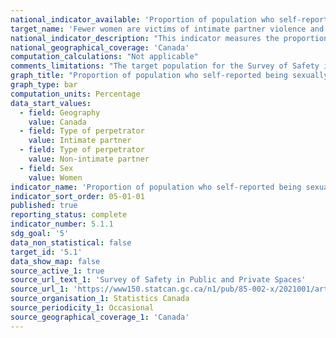 ```yaml
---
national_indicator_available: 'Proportion of population who self-reported being sexually assaulted in the last 12 months'
target_name: 'Fewer women are victims of intimate partner violence and sexual assault'
national_indicator_description: "This indicator measures the proportion of the population who self-reported being sexually assaulted in the last 12 months."
national_geographical_coverage: 'Canada' 
computation_calculations: "Not applicable"
comments_limitations: "The target population for the Survey of Safety in Public and Private Spaces is the Canadian population aged 15 and older, living in the provinces and territories. Canadians residing in institutions are not included."
graph_title: "Proportion of population who self-reported being sexually assaulted in the last 12 months"
graph_type: bar
computation_units: Percentage
data_start_values:
  - field: Geography
    value: Canada
  - field: Type of perpetrator
    value: Intimate partner
  - field: Type of perpetrator
    value: Non-intimate partner
  - field: Sex
    value: Women
indicator_name: 'Proportion of population who self-reported being sexually assaulted in the last 12 months'
indicator_sort_order: 05-01-01
published: true
reporting_status: complete
indicator_number: 5.1.1
sdg_goal: '5'
data_non_statistical: false
target_id: '5.1'
data_show_map: false
source_active_1: true
source_url_text_1: 'Survey of Safety in Public and Private Spaces'
source_url_1: 'https://www150.statcan.gc.ca/n1/pub/85-002-x/2021001/article/00003-eng.htm'
source_organisation_1: Statistics Canada
source_periodicity_1: Occasional
source_geographical_coverage_1: 'Canada'
---
```

